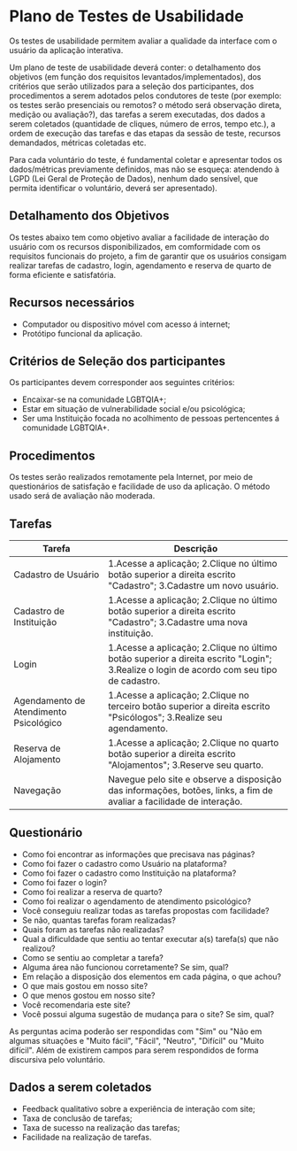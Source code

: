 # Plano de Testes de Usabilidade

Os testes de usabilidade permitem avaliar a qualidade da interface com o usuário da aplicação interativa.

Um plano de teste de usabilidade deverá conter: o detalhamento dos objetivos (em função dos requisitos levantados/implementados), dos critérios que serão utilizados para a seleção dos participantes, dos procedimentos a serem adotados pelos condutores de teste (por exemplo: os testes serão presenciais ou remotos? o método será observação direta, medição ou avaliação?), das tarefas a serem executadas, dos dados a serem coletados (quantidade de cliques, número de erros, tempo etc.), a ordem de execução das tarefas e das etapas da sessão de teste, recursos demandados, métricas coletadas etc.

Para cada voluntário do teste, é fundamental coletar e apresentar todos os dados/métricas previamente definidos, mas não se esqueça: atendendo à LGPD (Lei Geral de Proteção de Dados), nenhum dado sensível, que permita identificar o voluntário, deverá ser apresentado).

## Detalhamento dos Objetivos

Os testes abaixo tem como objetivo avaliar a facilidade de interação do usuário com os recursos disponibilizados, em comformidade com os requisitos funcionais do projeto, a fim de garantir que os usuários consigam realizar tarefas de cadastro, login, agendamento e reserva de quarto de forma eficiente e satisfatória.

## Recursos necessários

- Computador ou dispositivo móvel com acesso á internet;
- Protótipo funcional da aplicação.

## Critérios de Seleção dos participantes

Os participantes devem corresponder aos seguintes critérios:

- Encaixar-se na comunidade LGBTQIA+;
- Estar em situação de vulnerabilidade social e/ou psicológica;
- Ser uma Instituição focada no acolhimento de pessoas pertencentes á comunidade LGBTQIA+.

## Procedimentos

Os testes serão realizados remotamente pela Internet, por meio de questionários de satisfação e facilidade de uso da aplicação. O método usado será de avaliação não moderada.

## Tarefas 

|Tarefa              |Descrição         |
|--------------------|------------------|
| Cadastro de Usuário| 1.Acesse a aplicação; 2.Clique no último botão superior a direita escrito "Cadastro"; 3.Cadastre um novo usuário.|
| Cadastro de Instituição| 1.Acesse a aplicação; 2.Clique no último botão superior a direita escrito "Cadastro"; 3.Cadastre uma nova instituição.|
| Login| 1.Acesse a aplicação; 2.Clique no último botão superior a direita escrito "Login"; 3.Realize o login de acordo com seu tipo de cadastro.|
| Agendamento de Atendimento Psicológico| 1.Acesse a aplicação; 2.Clique no terceiro botão superior a direita escrito "Psicólogos"; 3.Realize seu agendamento.|
| Reserva de Alojamento| 1.Acesse a aplicação; 2.Clique no quarto botão superior a direita escrito "Alojamentos"; 3.Reserve seu quarto.|
| Navegação| Navegue pelo site e observe a disposição das informações, botões, links, a fim de avaliar a facilidade de interação.|

## Questionário

- Como foi encontrar as informações que precisava nas páginas?
- Como foi fazer o cadastro como Usuário na plataforma?
- Como foi fazer o cadastro como Instituição na plataforma?
- Como foi fazer o login?
- Como foi realizar a reserva de quarto?
- Como foi realizar o agendamento de atendimento psicológico?
- Você conseguiu realizar todas as tarefas propostas com facilidade?
- Se não, quantas tarefas foram realizadas?
- Quais foram as tarefas não realizadas?
- Qual a dificuldade que sentiu ao tentar executar a(s) tarefa(s) que não realizou?
- Como se sentiu ao completar a tarefa?
- Alguma área não funcionou corretamente? Se sim, qual?
- Em relação a disposição dos elementos em cada página, o que achou?
- O que mais gostou em nosso site?
- O que menos gostou em nosso site?
- Você recomendaria este site?
- Você possui alguma sugestão de mudança para o site? Se sim, qual?

As perguntas acima poderão ser respondidas com "Sim" ou  "Não em algumas situações e "Muito fácil", "Fácil", "Neutro", "Difícil" ou "Muito difícil". Além de existirem campos para serem respondidos de forma discursiva pelo voluntário.

## Dados a serem coletados

- Feedback qualitativo sobre a experiência de interação com site;
- Taxa de conclusão de tarefas;
- Taxa de sucesso na realização das tarefas;
- Facilidade na realização de tarefas.


                    
                    

